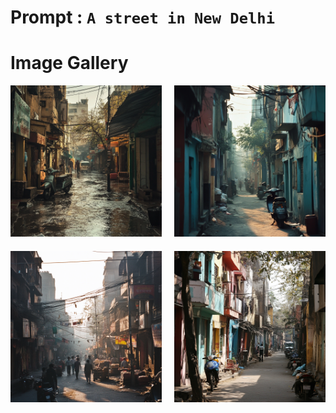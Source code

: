# Prompt : `A street in New Delhi`

# Image Gallery

<div style="display: grid; grid-template-columns: 1fr 1fr; gap: 20px; max-width: 800px; margin: 0 auto;">
    <div>
        <img src="A_street_in_New_Delhi__1.png" alt="Image 1" style="width: 100%; height: auto;">
    </div>
    <div>
        <img src="A_street_in_New_Delhi__2.png" alt="Image 2" style="width: 100%; height: auto;">
    </div>
    <div>
        <img src="A_street_in_New_Delhi__3.png" alt="Image 3" style="width: 100%; height: auto;">
    </div>
    <div>
        <img src="A_street_in_New_Delhi__4.png" alt="Image 4" style="width: 100%; height: auto;">
    </div>
</div>
